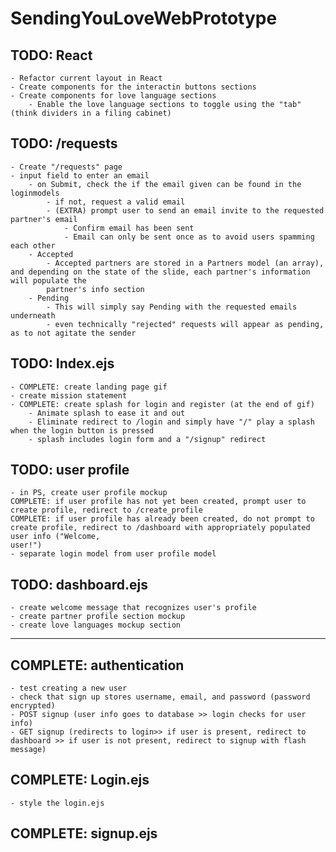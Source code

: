 # SendingYouLoveWebPrototype
## TODO: React
    - Refactor current layout in React
    - Create components for the interactin buttons sections
    - Create components for love language sections
        - Enable the love language sections to toggle using the "tab" (think dividers in a filing cabinet)

## TODO: /requests
    - Create "/requests" page
    - input field to enter an email
        - on Submit, check the if the email given can be found in the loginmodels
            - if not, request a valid email
            - (EXTRA) prompt user to send an email invite to the requested partner's email
                - Confirm email has been sent
                - Email can only be sent once as to avoid users spamming each other
        - Accepted
            - Accepted partners are stored in a Partners model (an array), and depending on the state of the slide, each partner's information will populate the
            partner's info section
        - Pending
            - This will simply say Pending with the requested emails underneath
            - even technically "rejected" requests will appear as pending, as to not agitate the sender

## TODO: Index.ejs
    - COMPLETE: create landing page gif
    - create mission statement
    - COMPLETE: create splash for login and register (at the end of gif)
        - Animate splash to ease it and out
        - Eliminate redirect to /login and simply have "/" play a splash when the login button is pressed
        - splash includes login form and a "/signup" redirect

## TODO: user profile
    - in PS, create user profile mockup
    COMPLETE: if user profile has not yet been created, prompt user to create profile, redirect to /create_profile
    COMPLETE: if user profile has already been created, do not prompt to create profile, redirect to /dashboard with appropriately populated user info ("Welcome,
    user!")
    - separate login model from user profile model

## TODO: dashboard.ejs
    - create welcome message that recognizes user's profile
    - create partner profile section mockup
    - create love languages mockup section
------------------
## COMPLETE: authentication
    - test creating a new user
    - check that sign up stores username, email, and password (password encrypted)
    - POST signup (user info goes to database >> login checks for user info)
    - GET signup (redirects to login>> if user is present, redirect to dashboard >> if user is not present, redirect to signup with flash message)

## COMPLETE: Login.ejs
    - style the login.ejs

## COMPLETE: signup.ejs
